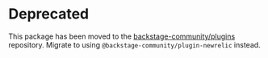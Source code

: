 # Deprecated

This package has been moved to the [backstage-community/plugins](https://github.com/backstage/community-plugins) repository. Migrate to using `@backstage-community/plugin-newrelic` instead.
